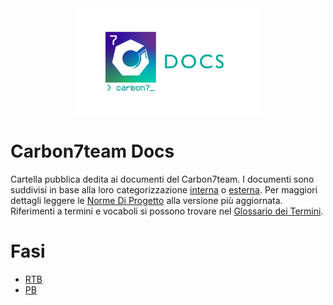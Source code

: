 <div align="center">
  <img src="https://github.com/Carbon7team/MultimediaResources/blob/main/Logos%20%26%20Backgrounds/readme_docs_Tavola%20disegno%201.png" alt="logo" width=60% />
</div>

# Carbon7team Docs

Cartella pubblica dedita ai documenti del Carbon7team.
I documenti sono suddivisi in base alla loro categorizzazione [interna](https://github.com/Carbon7team/Docs/tree/main/Interni) o [esterna](https://github.com/Carbon7team/Docs/tree/main/Esterni).
Per maggiori dettagli leggere le [Norme Di Progetto](https://github.com/Carbon7team/Docs/tree/main/Interni/NormeDiProgetto) alla versione più aggiornata.
Riferimenti a termini e vocaboli si possono trovare nel [Glossario dei Termini](https://github.com/Carbon7team/Docs/tree/main/Esterni/Glossario).

# Fasi

- [RTB](https://github.com/Carbon7team/Docs/tree/main/RTB)
- [PB](https://github.com/Carbon7team/Docs/tree/main/PB)

